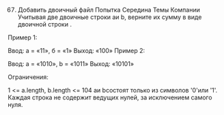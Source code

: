 67. Добавить двоичный файл
    Попытка
    Середина
    Темы
    Компании
    Учитывая две двоичные строки aи b, верните их сумму в виде двоичной строки .



Пример 1:

Ввод: а = «11», б = «1»
Выход: «100»
Пример 2:

Ввод: a = «1010», b = «1011»
Выход: «10101»


Ограничения:

1 <= a.length, b.length <= 104
aи bсостоят только из символов '0'или '1'.
Каждая строка не содержит ведущих нулей, за исключением самого нуля.